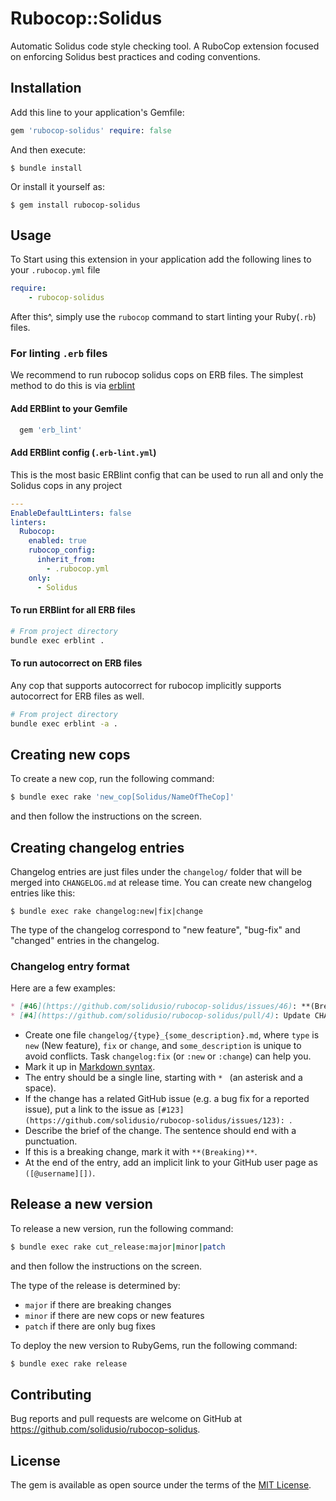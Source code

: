 # Rubocop::Solidus

Automatic Solidus code style checking tool.
A RuboCop extension focused on enforcing Solidus best practices and coding conventions.

## Installation

Add this line to your application's Gemfile:

```ruby
gem 'rubocop-solidus' require: false
```

And then execute:

    $ bundle install

Or install it yourself as:

    $ gem install rubocop-solidus

## Usage

To Start using this extension in your application add the following lines to your `.rubocop.yml` file

```yaml
require:
    - rubocop-solidus
```


After this^, simply use the `rubocop` command to start linting your Ruby(`.rb`) files.

### For linting `.erb` files

We recommend to run rubocop solidus cops on ERB files. The simplest method to do this is via
[erblint](https://github.com/Shopify/erb-lint)

#### Add ERBlint to your Gemfile
```ruby
  gem 'erb_lint'
```

#### Add ERBlint config (`.erb-lint.yml`)
This is the most basic ERBlint config that can be used to run all and only the Solidus cops in any project
```yaml
---
EnableDefaultLinters: false
linters:
  Rubocop:
    enabled: true
    rubocop_config:
      inherit_from:
        - .rubocop.yml
    only:
      - Solidus
```

#### To run ERBlint for all ERB files
```bash
# From project directory
bundle exec erblint .
```

#### To run autocorrect on ERB files
Any cop that supports autocorrect for rubocop implicitly supports autocorrect
for ERB files as well.
```bash
# From project directory
bundle exec erblint -a .
```

## Creating new cops

To create a new cop, run the following command:

```bash
$ bundle exec rake 'new_cop[Solidus/NameOfTheCop]'
```

and then follow the instructions on the screen.

## Creating changelog entries

Changelog entries are just files under the `changelog/` folder that will be merged
into `CHANGELOG.md` at release time. You can create new changelog entries like this:

```console
$ bundle exec rake changelog:new|fix|change
```

The type of the changelog correspond to "new feature", "bug-fix" and "changed" entries in the changelog.

### Changelog entry format

Here are a few examples:

```markdown
* [#46](https://github.com/solidusio/rubocop-solidus/issues/46): **(Breaking)** Remove support for old Ruby versions. ([@MassimilianoLattanzio][])
* [#4](https://github.com/solidusio/rubocop-solidus/pull/4): Update CHANGELOG. ([@piyushswain][])
```

* Create one file `changelog/{type}_{some_description}.md`, where `type` is `new` (New feature), `fix` or `change`, and `some_description` is unique to avoid conflicts. Task `changelog:fix` (or `:new` or `:change`) can help you.
* Mark it up in [Markdown syntax][1].
* The entry should be a single line, starting with `* ` (an asterisk and a space).
* If the change has a related GitHub issue (e.g. a bug fix for a reported issue), put a link to the issue as `[#123](https://github.com/solidusio/rubocop-solidus/issues/123): `.
* Describe the brief of the change. The sentence should end with a punctuation.
* If this is a breaking change, mark it with `**(Breaking)**`.
* At the end of the entry, add an implicit link to your GitHub user page as `([@username][])`.

## Release a new version

To release a new version, run the following command:

```bash
$ bundle exec rake cut_release:major|minor|patch
```

and then follow the instructions on the screen.

The type of the release is determined by:
- `major` if there are breaking changes
- `minor` if there are new cops or new features
- `patch` if there are only bug fixes

To deploy the new version to RubyGems, run the following command:

```bash
$ bundle exec rake release
```

## Contributing

Bug reports and pull requests are welcome on GitHub at https://github.com/solidusio/rubocop-solidus.

## License

The gem is available as open source under the terms of the [MIT License](https://opensource.org/licenses/MIT).

[1]: https://www.markdownguide.org/basic-syntax/
